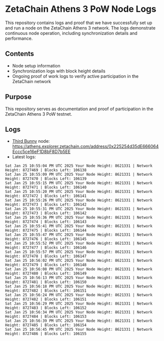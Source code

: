 # ZetaChain Athens 3 PoW Node Logs
This repository contains logs and proof that we have successfully set up and run a node on the ZetaChain Athens 3 network. The logs demonstrate continuous node operation, including synchronization details and performance.

## Contents
- Node setup information
- Synchronization logs with block height details
- Ongoing proof of work logs to verify active participation in the ZetaChain network

## Purpose
This repository serves as documentation and proof of participation in the ZetaChain Athens 3 PoW testnet.

## Logs

- [Third Bunny](https://thirdbunny.xyz/) node: https://athens.explorer.zetachain.com/address/0x225254d35dE666064Eccc5ce16eF1D8bF8D7b5EE
- Latest logs:
```
Sat Jan 25 10:55:04 PM UTC 2025 Your Node Height: 8621331 | Network Height: 8727469 | Blocks Left: 106138
Sat Jan 25 10:55:09 PM UTC 2025 Your Node Height: 8621331 | Network Height: 8727470 | Blocks Left: 106139
Sat Jan 25 10:55:15 PM UTC 2025 Your Node Height: 8621331 | Network Height: 8727471 | Blocks Left: 106140
Sat Jan 25 10:55:20 PM UTC 2025 Your Node Height: 8621331 | Network Height: 8727472 | Blocks Left: 106141
Sat Jan 25 10:55:26 PM UTC 2025 Your Node Height: 8621331 | Network Height: 8727473 | Blocks Left: 106142
Sat Jan 25 10:55:31 PM UTC 2025 Your Node Height: 8621331 | Network Height: 8727473 | Blocks Left: 106142
Sat Jan 25 10:55:36 PM UTC 2025 Your Node Height: 8621331 | Network Height: 8727474 | Blocks Left: 106143
Sat Jan 25 10:55:41 PM UTC 2025 Your Node Height: 8621331 | Network Height: 8727475 | Blocks Left: 106144
Sat Jan 25 10:55:47 PM UTC 2025 Your Node Height: 8621331 | Network Height: 8727476 | Blocks Left: 106145
Sat Jan 25 10:55:52 PM UTC 2025 Your Node Height: 8621331 | Network Height: 8727477 | Blocks Left: 106146
Sat Jan 25 10:55:57 PM UTC 2025 Your Node Height: 8621331 | Network Height: 8727478 | Blocks Left: 106147
Sat Jan 25 10:56:02 PM UTC 2025 Your Node Height: 8621331 | Network Height: 8727479 | Blocks Left: 106148
Sat Jan 25 10:56:08 PM UTC 2025 Your Node Height: 8621331 | Network Height: 8727480 | Blocks Left: 106149
Sat Jan 25 10:56:13 PM UTC 2025 Your Node Height: 8621331 | Network Height: 8727481 | Blocks Left: 106150
Sat Jan 25 10:56:18 PM UTC 2025 Your Node Height: 8621331 | Network Height: 8727482 | Blocks Left: 106151
Sat Jan 25 10:56:24 PM UTC 2025 Your Node Height: 8621331 | Network Height: 8727482 | Blocks Left: 106151
Sat Jan 25 10:56:29 PM UTC 2025 Your Node Height: 8621331 | Network Height: 8727483 | Blocks Left: 106152
Sat Jan 25 10:56:34 PM UTC 2025 Your Node Height: 8621331 | Network Height: 8727484 | Blocks Left: 106153
Sat Jan 25 10:56:39 PM UTC 2025 Your Node Height: 8621331 | Network Height: 8727485 | Blocks Left: 106154
Sat Jan 25 10:56:45 PM UTC 2025 Your Node Height: 8621331 | Network Height: 8727486 | Blocks Left: 106155
```
